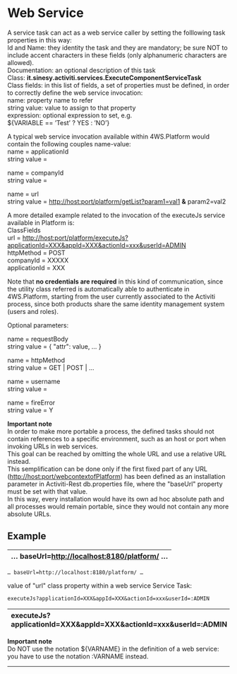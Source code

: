# Web Service

A service task can act as a web service caller by setting the folllowing task properties in this way:  
Id and Name: they identity the task and they are mandatory; be sure NOT to include accent characters in these fields \(only alphanumeric characters are allowed\).  
Documentation: an optional description of this task  
Class:  **it.sinesy.activiti.services.ExecuteComponentServiceTask**  
Class fields: in this list of fields, a set of properties must be defined, in order to correctly define the web service invocation:  
name: property name to refer  
string value: value to assign to that property  
expression: optional expression to set, e.g.  
 ${VARIABLE == ’Test’ ? YES : ’NO’}

A typical web service invocation available within 4WS.Platform would contain the following couples name-value:  
name = applicationId  
string value =

name = companyId  
string value =

name = url  
string value = [http://host:port/platform/getList?param1=val1](http://host:port/platform/getList?param1=val1) **&** param2=val2

A more detailed example related to the invocation of the executeJs service available in Platform is:  
ClassFields  
url = [http://host:port/platform/executeJs?applicationId=XXX&appId=XXX&actionId=xxx&userId=ADMIN](http://host:port/platform/executeJs?applicationId=XXX&amp;appId=XXX&amp;actionId=xxx&amp;userId=ADMIN)  
httpMethod = POST  
companyId = XXXXX  
applicationId = XXX

Note that  **no credentials are required**  in this kind of communication, since the utility class referred is automatically able to authenticate in 4WS.Platform, starting from the user currently associated to the Activiti process, since both products share the same identity management system \(users and roles\).

Optional parameters:

name = requestBody  
string value = { "attr": value, … }

name = httpMethod  
string value = GET \| POST \| …

name = username  
string value =

name = fireError  
string value = Y

**Important note**  
In order to make more portable a process, the defined tasks should not contain references to a specific environment, such as an host or port when invoking URLs in web services.  
This goal can be reached by omitting the whole URL and use a relative URL instead.  
This semplification can be done only if the first fixed part of any URL \([http://host:port/webcontextofPlatform](http://host:port/webcontextofPlatform)\)  has been defined as an installation parameter in Activiti-Rest db.properties file, where the "baseUrl" property must be set with that value.  
In this way, every installation would have its own ad hoc absolute path and all processes would remain portable, since they would not contain any more absolute URLs.

## Example

| … baseUrl=[http://localhost:8180/platform/](http://localhost:8180/platform/) … |
| :--- |


`… baseUrl=http://localhost:8180/platform/ …`

value of "url" class property within a web service Service Task:

`executeJs?applicationId=XXX&appId=XXX&actionId=xxx&userId=:ADMIN`

| executeJs?applicationId=XXX&appId=XXX&actionId=xxx&userId=:ADMIN |
| :--- |


**Important note**  
Do NOT use the notation ${VARNAME} in the definition of a web service: you have to use the notation :VARNAME instead.

---



